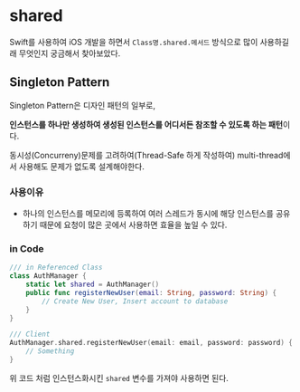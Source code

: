 # shared

Swift를 사용하여 iOS 개발을 하면서 `Class명.shared.메서드` 방식으로 많이 사용하길래 무엇인지 궁금해서 찾아보았다.


## Singleton Pattern

Singleton Pattern은 디자인 패턴의 일부로,

**인스턴스를 하나만 생성하여 생성된 인스턴스를 어디서든 참조할 수 있도록 하는 패턴**이다. 

동시성(Concurreny)문제를 고려하여(Thread-Safe 하게 작성하여) multi-thread에서 사용해도 문제가 없도록 설계해야한다.

### 사용이유

- 하나의 인스턴스를 메모리에 등록하여 여러 스레드가 동시에 해당 인스턴스를 공유하기 때문에 요청이 많은 곳에서 사용하면 효율을 높일 수 있다.

### in Code

```swift
/// in Referenced Class
class AuthManager {
	static let shared = AuthManager()
	public func registerNewUser(email: String, password: String) {
		// Create New User, Insert account to database
	}
}

/// Client
AuthManager.shared.registerNewUser(email: email, password: password) {
	// Something
}
```

위 코드 처럼 인스턴스화시킨 `shared` 변수를 가져야 사용하면 된다.